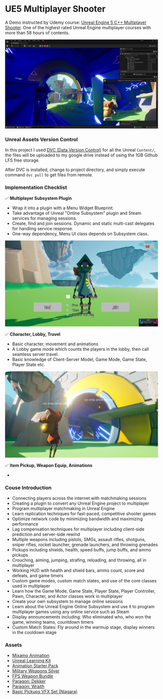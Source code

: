 # UE5 Multiplayer Shooter

A Demo instructed by Udemy course: [Unreal Engine 5 C++ Multiplayer Shooter](https://www.udemy.com/course/unreal-engine-5-cpp-multiplayer-shooter/). One of the highest rated Unreal Engine multiplayer courses with more than 58 hours of contents.

![](Plugins/Resources/00-Cover.png)



### Unreal Assets Version Control

In this project I used [DVC (Data Version Control)](https://dvc.org/) for all the Unreal `Content/`, the files will be uploaded to my google drive instead of using the 1GB Github LFS free storage.

After DVC is installed, change to project directory, and simply execute command `dvc pull` to get files from remote.



### Implementation Checklist

✅ **Multiplayer Subsystem Plugin**
- Wrap it into a plugin with a Menu Widget Blueprint.
- Take advantage of Unreal "Online Subsystem" plugin and Steam services for managing sessions.
- Create, find and join sessions. Dynamic and static multi-cast delegates for handling service response.
- One-way dependency, Menu UI class depends on Subsystem class.

![](Plugins/Resources/01-Multiplayer-System.png)

✅ **Character, Lobby, Travel**

- Basic character, movement and animations
- A Lobby game mode which counts the players in the lobby, then call seamless server travel.
- Basic knowledge of Client-Server Model, Game Mode, Game State, Player State etc.

![](Plugins/Resources/02-Character&Travel.png)

✅ **Item Pickup, Weapon Equip, Animations**

- 




### Couse Introduction

- Connecting players across the internet with matchmaking sessions
- Creating a plugin to convert any Unreal Engine project to multiplayer
- Program multiplayer matchmaking in Unreal Engine
- Learn replication techniques for fast-paced, competitive shooter games
- Optimize network code by minimizing bandwidth and maximizing performance
- Lag compensation techniques for multiplayer including client-side prediction and server-side rewind
- Multiple weapons including pistols, SMGs, assault rifles, shotguns, sniper rifles, rocket launcher, grenade launchers, and throwing grenades
- Pickups including shields, health, speed buffs, jump buffs, and ammo pickups
- Crouching, aiming, jumping, strafing, reloading, and throwing, all in multiplayer
- Working HUD with health and shield bars, ammo count, score and defeats, and game timers
- Custom game modes, custom match states, and use of the core classes used in multiplayer
- Learn how the Game Mode, Game State, Player State, Player Controller, Pawn, Character, and Actor classes work in multiplayer
- Create your own subsystem to manage online sessions
- Learn about the Unreal Engine Online Subsystem and use it to program multiplayer games using any online service such as Steam
- Display announcements including: Who eliminated who, who won the game, winning teams, countdown timers
- Custom Match States: Fly around in the warmup stage, display winners in the cooldown stage



### Assets

- [Mixamo Animation](https://www.mixamo.com/#/)
- [Unreal Learning Kit](https://www.unrealengine.com/marketplace/en-US/product/unreal-learning-kit)
- [Animation Starter Pack](https://www.unrealengine.com/marketplace/en-US/product/animation-starter-pack)
- [Military Weapons Silver](https://www.unrealengine.com/marketplace/en-US/product/military-weapons-silver)
- [FPS Weapon Bundle](https://www.unrealengine.com/marketplace/en-US/product/fps-weapon-bundle)
- [Paragon: Dekker](https://www.unrealengine.com/marketplace/en-US/product/paragon-dekker)
- [Paragon: Wraith](https://www.unrealengine.com/marketplace/en-US/product/paragon-wraith)
- [Basic Pickups VFX Set (Niagara)](https://www.unrealengine.com/marketplace/en-US/product/basic-pickups-vfx-set-niagara)